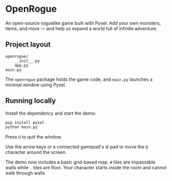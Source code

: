 # OpenRogue

An open-source roguelike game built with Pyxel. Add your own monsters, items, and more — and help us expand a world full of infinite adventure.

## Project layout

```
openrogue/
    __init__.py
    app.py
main.py
```

The `openrogue` package holds the game code, and `main.py` launches a minimal window using Pyxel.

## Running locally

Install the dependency and start the demo:

```bash
pip install pyxel
python main.py
```

Press `Q` to quit the window.

Use the arrow keys or a connected gamepad's d-pad to move the `@` character around the screen.

The demo now includes a basic grid-based map. `#` tiles are impassable walls while `.` tiles are floor. Your character starts inside the room and cannot walk through walls.
